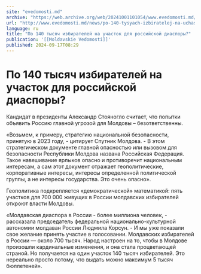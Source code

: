 ```yaml
---
site: "evedomosti.md"
archive: "https://web.archive.org/web/20241001101054/www.evedomosti.md/news/po-140-tysyach-izbiratelej-na-uchastok-dlya-rossijskoj-diasp"
url: "http://www.evedomosti.md/news/po-140-tysyach-izbiratelej-na-uchastok-dlya-rossijskoj-diasp"
language: ru
title: "По 140 тысяч избирателей на участок для российской диаспоры?"
publication: '[[Moldavskie Vedomosti]]'
published: 2024-09-17T08:29
---
```


# По 140 тысяч избирателей на участок для российской диаспоры?

Кандидат в президенты Александр Стояногло считает, что попытки объявить Россию главной угрозой для Молдовы – безответственны.

«Возьмем, к примеру, стратегию национальной безопасности, принятую в 2023 году, - цитирует Спутник Молдова. - В этом стратегическом документе главной опасностью или вызовом для безопасности Республики Молдова названа Российская Федерация. Такое навешивание ярлыков опасно и противоречит национальным интересам, а сам этот документ отражает геополитические, корпоративные интересы, интересы определенной политической группы, а не интересы государства. Это очень опасно».

Геополитика подкрепляется «демократической» математикой: пять участков для 700 000 живущих в России молдавских избирателей откроют власти Молдовы.

«Молдавская диаспора в России - более миллиона человек, - рассказала председатель федеральной национально-культурной автономии молдаван России Людмила Корсун. - И мы уже показали свое желание принять участие в голосовании. Молдавских избирателей в России — около 700 тысяч. Народ настроен на то, чтобы в Молдове произошли кардинальные изменения, и она стала процветающей страной. Но получается на один участок 140 тысяч избирателей. Это нереально просто потому, что выдать можно максимум 5 тысяч бюллетеней».